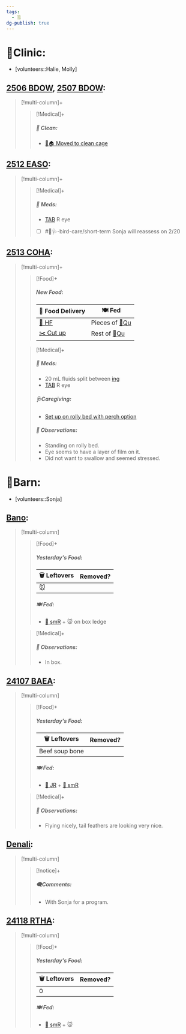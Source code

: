 ```yaml
---
tags:
  - 🗒️
dg-publish: true
---
```


# 🏥Clinic:
- [volunteers::Halie, Molly]

## [2506 BDOW](../RARE%20Birds/2506%20BDOW.md), [2507 BDOW](../RARE%20Birds/2507%20BDOW.md):
> [!multi-column]+
>
>> [!Medical]+
>>##### 🫧 Clean:
>> - [🧼🏠 Moved to clean cage](../Admin/Codes/Moved%20to%20clean%20cage.md)
>>

## [2512 EASO](../RARE%20Birds/2512%20EASO.md):
> [!multi-column]+
>
>> [!Medical]+
>>##### 💊 Meds:
>> - [TAB](../Admin/Codes/Medication/Triple%20Antibiotic.md) R eye
>> 	- [ ] #🦅🩺-bird-care/short-term Sonja will reassess on 2/20
>>

## [2513 COHA](../RARE%20Birds/2513%20COHA.md):
> [!multi-column]+
>
>> [!Food]+
>>##### New Food:
>> |🚚 Food Delivery| 🍽️ Fed|
>> |---|---|
>>|[🫱 HF](../Admin/Codes/Handfed.md)|Pieces of [🐥Qu](../Admin/Codes/Food/Quail.md)|
>>|[✂️ Cut up](../Admin/Codes/Cut%20up.md)|Rest of [🐥Qu](../Admin/Codes/Food/Quail.md)
>>
>
>> [!Medical]+
>>##### 💊 Meds:
>> - 20 mL fluids split between [ing](../Admin/Codes/inguinals.md)
>> - [TAB](../Admin/Codes/Medication/Triple%20Antibiotic.md) R eye
>>
>>##### 🩺Caregiving:
>> - [Set up on rolly bed with perch option](../Admin/Codes/Set%20up%20on%20rolly%20bed%20with%20perch%20option.md)
>>
>> ##### 🔭 Observations:
>> - Standing on rolly bed.
>> - Eye seems to have a layer of film on it.
>> - Did not want to swallow and seemed stressed.

# 🏡Barn:
- [volunteers::Sonja]

## [Bano](../RARE%20Birds/Ed%20Birds/Bano.md):
> [!multi-column]
>
>> [!Food]+
>> ##### Yesterday's Food:
>> |🗑️ Leftovers| Removed?
>> |---|---|
>>|🐭|
>>
>> ##### 🍽️ Fed:
>> - [🐀 smR](../Admin/Codes/Food/Small%20Rat.md) + 🐭 on box ledge
>
>> [!Medical]+
>> ##### 🔭 Observations:
>> - In box.

## [24107 BAEA](../RARE%20Birds/24107%20BAEA.md):
> [!multi-column]
>
>> [!Food]+
>> ##### Yesterday's Food:
>> |🗑️ Leftovers| Removed?
>> |---|---|
>>|Beef soup bone|
>>
>> ##### 🍽️ Fed:
>> - [🐀 JR](../Admin/Codes/Food/Jumbo%20Rat.md) + [🐀 smR](../Admin/Codes/Food/Small%20Rat.md)
>
>> [!Medical]+
>> ##### 🔭 Observations:
>> - Flying nicely, tail feathers are looking very nice.

## [Denali](../RARE%20Birds/Ed%20Birds/Denali.md):
> [!multi-column]
>
>> [!notice]+
>> ##### 🗨️Comments:
>> - With Sonja for a program.

## [24118 RTHA](../RARE%20Birds/24118%20RTHA.md):
> [!multi-column]
>
>> [!Food]+
>> ##### Yesterday's Food:
>> |🗑️ Leftovers| Removed?
>> |---|---|
>>|0|
>>
>> ##### 🍽️ Fed:
>> - [🐀 smR](../Admin/Codes/Food/Small%20Rat.md) + 🐭
>

